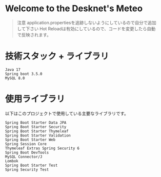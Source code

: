# Welcome to the Desknet's Meteo

> 注意 application.propertiesを追跡しないようにしているので自分で追加して下さい
> Hot Reloadは有効にしているので、コードを変更したら自動で反映されます。

# 技術スタック + ライブラリ

```
Java 17
Spring boot 3.5.0
MySQL 8.0

```

# 使用ライブラリ

以下はこのプロジェクトで使用している主要なライブラリです。

```
Spring Boot Starter Data JPA
Spring Boot Starter Security
Spring Boot Starter Thymeleaf
Spring Boot Starter Validation
Spring Boot Starter Web
Spring Session Core
Thymeleaf Extras Spring Security 6
Spring Boot DevTools
MySQL Connector/J
Lombok
Spring Boot Starter Test
Spring Security Test
```